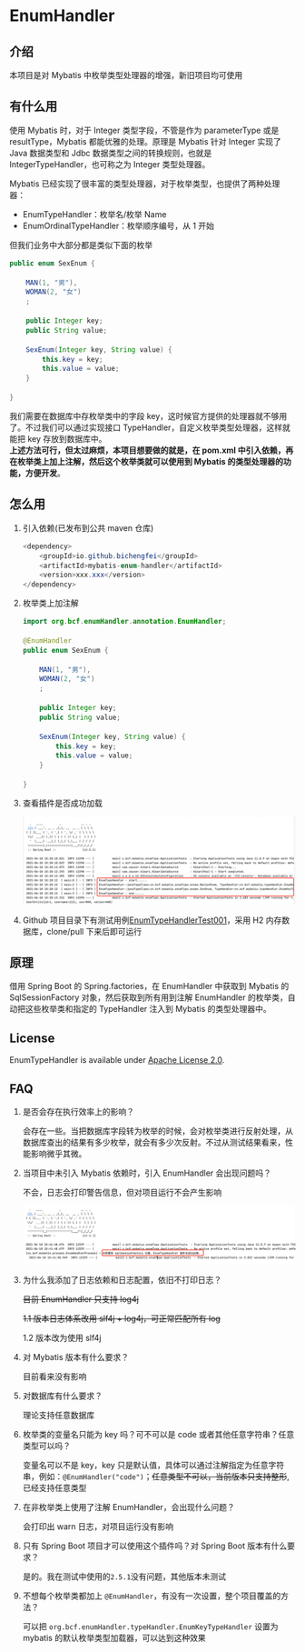 # EnumHandler

## 介绍

本项目是对 Mybatis 中枚举类型处理器的增强，新旧项目均可使用

## 有什么用

使用 Mybatis 时，对于 Integer 类型字段，不管是作为 parameterType 或是 resultType，Mybatis 都能优雅的处理。原理是 Mybatis 针对 Integer 实现了 Java 数据类型和 Jdbc
数据类型之间的转换规则，也就是 IntegerTypeHandler，也可称之为 Integer 类型处理器。

Mybatis 已经实现了很丰富的类型处理器，对于枚举类型，也提供了两种处理器：

- EnumTypeHandler：枚举名/枚举 Name
- EnumOrdinalTypeHandler：枚举顺序编号，从 1 开始

但我们业务中大部分都是类似下面的枚举

```java
public enum SexEnum {

    MAN(1, "男"),
    WOMAN(2, "女")
    ;

    public Integer key;
    public String value;

    SexEnum(Integer key, String value) {
        this.key = key;
        this.value = value;
    }

}
```

我们需要在数据库中存枚举类中的字段 key，这时候官方提供的处理器就不够用了。不过我们可以通过实现接口 TypeHandler，自定义枚举类型处理器，这样就能把 key 存放到数据库中。  
**上述方法可行，但太过麻烦，本项目想要做的就是，在 pom.xml 中引入依赖，再在枚举类上加上注解，然后这个枚举类就可以使用到 Mybatis 的类型处理器的功能，方便开发**。

## 怎么用

1. 引入依赖(已发布到公共 maven 仓库)

   ```java
   <dependency>
       <groupId>io.github.bichengfei</groupId>
       <artifactId>mybatis-enum-handler</artifactId>
       <version>xxx.xxx</version>
   </dependency>
   ```

2. 枚举类上加注解

   ```java
   import org.bcf.enumHandler.annotation.EnumHandler;
   
   @EnumHandler
   public enum SexEnum {
   
       MAN(1, "男"),
       WOMAN(2, "女")
       ;
   
       public Integer key;
       public String value;
   
       SexEnum(Integer key, String value) {
           this.key = key;
           this.value = value;
       }
   
   }
   ```

3. 查看插件是否成功加载

   ![image-20210618103004915](img/运行成功日志.png)
4. Github 项目目录下有测试用例[EnumTypeHandlerTest001](https://github.com/bichengfei/EnumHandler/tree/main/EnumTypeHandlerTest001)，采用 H2 内存数据库，clone/pull 下来后即可运行


## 原理

借用 Spring Boot 的 Spring.factories，在 EnumHandler 中获取到 Mybatis 的 SqlSessionFactory 对象，然后获取到所有用到注解 EnumHandler
的枚举类，自动把这些枚举类和指定的 TypeHandler 注入到 Mybatis 的类型处理器中。

## License

EnumTypeHandler is available under [Apache License 2.0](https://www.apache.org/licenses/LICENSE-2.0).

## FAQ

1. 是否会存在执行效率上的影响？

   会存在一些。当把数据库字段转为枚举的时候，会对枚举类进行反射处理，从数据库查出的结果有多少枚举，就会有多少次反射。不过从测试结果看来，性能影响微乎其微。

2. 当项目中未引入 Mybatis 依赖时，引入 EnumHandler 会出现问题吗？

   不会，日志会打印警告信息，但对项目运行不会产生影响

   ![未加入 Mybatis 依赖](img/未加入Mybatis依赖.png)

3. 为什么我添加了日志依赖和日志配置，依旧不打印日志？

   ~~目前 EnumHandler 只支持 log4j~~
   
   ~~1.1 版本日志体系改用 slf4j + log4j，可正常匹配所有 log~~
   
   1.2 版本改为使用 slf4j

4. 对 Mybatis 版本有什么要求？

   目前看来没有影响

5. 对数据库有什么要求？

   理论支持任意数据库

6. 枚举类的变量名只能为 key 吗？可不可以是 code 或者其他任意字符串？任意类型可以吗？

   变量名可以不是 key，key 只是默认值，具体可以通过注解指定为任意字符串，例如：```@EnumHandler("code")```；~~任意类型不可以，当前版本只支持整形~~,已经支持任意类型

7. 在非枚举类上使用了注解 EnumHandler，会出现什么问题？

   会打印出 warn 日志，对项目运行没有影响

8. 只有 Spring Boot 项目才可以使用这个插件吗？对 Spring Boot 版本有什么要求？

   是的。我在测试中使用的```2.5.1```没有问题，其他版本未测试

9. 不想每个枚举类都加上 ```@EnumHandler```，有没有一次设置，整个项目覆盖的方法？

   可以把 ```org.bcf.enumHandler.typeHandler.EnumKeyTypeHandler``` 设置为 mybatis 的默认枚举类型加载器，可以达到这种效果
